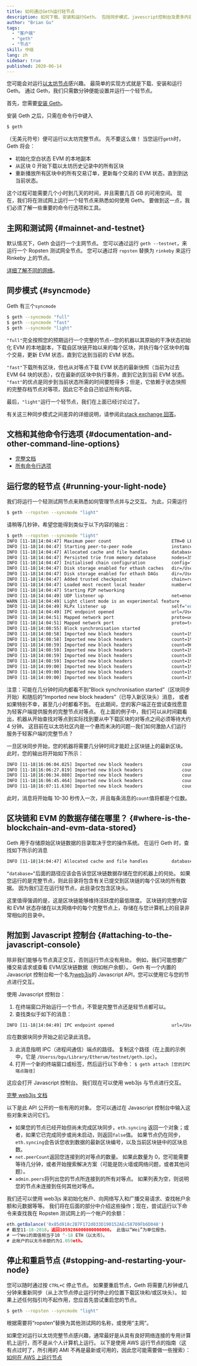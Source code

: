 ```yaml
---
title: 如何通过Geth运行轻节点
description: 如何下载、安装和运行Geth。 包括同步模式、javescript控制台及更多内容
author: "Brian Gu"
tags:
  - "客户端"
  - "geth"
  - "节点"
skill: 中级
lang: zh
sidebar: true
published: 2020-06-14
---
```


您可能会对运行[以太坊节点](/developers/docs/nodes-and-clients/)感兴趣。 最简单的实现方式就是下载、安装和运行 Geth。 通过 Geth，我们只需数分钟便能设置并运行一个轻节点。

首先，您需要[安装 Geth](https://geth.ethereum.org/docs/install-and-build/installing-geth)。

安装 Geth 之后，只需在命令行中键入

```bash
$ geth
```

（无美元符号）便可运行以太坊完整节点。 先不要这么做！ 当您运行`geth`时，Geth 将会：

- 初始化空白状态 EVM 的本地副本
- 从区块 0 开始下载以太坊历史记录中的所有区块
- 重新播放所有区块中的所有交易订单，更新每个交易的 EVM 状态，直到到达当前状态。

这个过程可能需要几个小时到几天的时间，并且需要几百 GB 的可用空间。 现在，我们将在测试网上运行一个轻节点来熟悉如何使用 Geth。 要做到这一点，我们必须了解一些重要的命令行选项和工具。

## 主网和测试网 {#mainnet-and-testnet}

默认情况下，Geth 会运行一个主网节点。 您可以通过运行 `geth --testnet`，来运行一个 Ropsten 测试网全节点。 您可以通过将 `ropsten` 替换为 `rinkeby` 来运行 Rinkeby 上的节点。

[详细了解不同的网络](/developers/docs/networks/)。

## 同步模式 {#syncmode}

Geth 有三个`syncmode`

```bash
$ geth --syncmode "full"
$ geth --syncmode "fast"
$ geth --syncmode "light"
```

`"full"`完全按照您的预期运行一个完整的节点--您的机器以其原始的干净状态初始化 EVM 的本地副本，下载自区块链开始以来的每个区块，并执行每个区块中的每个交易，更新 EVM 状态，直到它达到当前的 EVM 状态。

`"fast"`下载所有区块，但也从对等点下载 EVM 状态的最新快照（当前为过去 EVM 64 块的状态），仅在最新的区块中执行事务，直到它达到当前 EVM 状态。 `"fast"`的优点是同步到当前状态所需的时间要短得多；但是，它依赖于状态快照的完整存档节点对等项，因此它不会自己验证所有内容。

最后，`"light"`运行一个轻节点，我们在上面已经讨论过了。

有关这三种同步模式之间差异的详细说明，请参阅此[stack exchange 回答](https://ethereum.stackexchange.com/questions/11297/what-is-geths-light-sync-and-why-is-it-so-fast)。

## 文档和其他命令行选项 {#documentation-and-other-command-line-options}

- [完整文档](https://geth.ethereum.org/docs/)
- [所有命令行选项](https://geth.ethereum.org/docs/interface/command-line-options)

## 运行您的轻节点 {#running-your-light-node}

我们将运行一个轻测试网节点来熟悉如何管理节点并与之交互。 为此，只需运行

```bash
$ geth --ropsten --syncmode "light"
```

请稍等几秒钟，希望您能得到类似于以下内容的输出：

```bash
$ geth --ropsten --syncmode "light"
INFO [11-18|14:04:47] Maximum peer count                       ETH=0 LES=100 total=25
INFO [11-18|14:04:47] Starting peer-to-peer node               instance=Geth/v1.8.11-stable/darwin-amd64/go1.10.3
INFO [11-18|14:04:47] Allocated cache and file handles         database=/Users/bgu/Library/Ethereum/testnet/geth/lightchaindata cache=768 handles=128
INFO [11-18|14:04:47] Persisted trie from memory database      nodes=355 size=51.89kB time=561.839µs gcnodes=0 gcsize=0.00B gctime=0s livenodes=1 livesize=0.00B
INFO [11-18|14:04:47] Initialised chain configuration          config="{ChainID: 3 Homestead: 0 DAO: <nil> DAOSupport: true EIP150: 0 EIP155: 10 EIP158: 10 Byzantium: 1700000 Constantinople: <nil> Engine: ethash}"
INFO [11-18|14:04:47] Disk storage enabled for ethash caches   dir=/Users/bgu/Library/Ethereum/testnet/geth/ethash count=3
INFO [11-18|14:04:47] Disk storage enabled for ethash DAGs     dir=/Users/bgu/.ethash                              count=2
INFO [11-18|14:04:47] Added trusted checkpoint                 chain=ropsten block=3375103 hash=9017ab…249e89
INFO [11-18|14:04:47] Loaded most recent local header          number=0 hash=419410…ca4a2d td=1048576
INFO [11-18|14:04:47] Starting P2P networking
INFO [11-18|14:04:49] UDP listener up                          net=enode://3ef47be442520e4708b5ff25e6e213c496046f443f8393ff5e7ec55f1cf27c374e2e93e78235bde651a5734a012a40eacfc16deab762ee0f380b95d117ac530c@[::]:30303
WARN [11-18|14:04:49] Light client mode is an experimental feature
INFO [11-18|14:04:49] RLPx listener up                         self="enode://3ef47be442520e4708b5ff25e6e213c496046f443f8393ff5e7ec55f1cf27c374e2e93e78235bde651a5734a012a40eacfc16deab762ee0f380b95d117ac530c@[::]:30303?discport=0"
INFO [11-18|14:04:49] IPC endpoint opened                      url=/Users/bgu/Library/Ethereum/testnet/geth.ipc
INFO [11-18|14:04:51] Mapped network port                      proto=udp extport=30303 intport=30303 interface="UPNP IGDv1-IP1"
INFO [11-18|14:04:51] Mapped network port                      proto=tcp extport=30303 intport=30303 interface="UPNP IGDv1-IP1"
INFO [11-18|14:08:55] Block synchronisation started
INFO [11-18|14:08:58] Imported new block headers               count=192 elapsed=1.574s number=3375295 hash=62f6b1…95c47f ignored=0
INFO [11-18|14:08:58] Imported new block headers               count=192 elapsed=127.088ms number=3375487 hash=ae759b…453ac5 ignored=0
INFO [11-18|14:08:59] Imported new block headers               count=960 elapsed=582.125ms number=3376447 hash=4cab62…445b82 ignored=0
INFO [11-18|14:08:59] Imported new block headers               count=192 elapsed=169.936ms number=3376639 hash=470614…85ce15 ignored=0
INFO [11-18|14:08:59] Imported new block headers               count=384 elapsed=245.745ms number=3377023 hash=dad8ee…2862d2 ignored=0
INFO [11-18|14:08:59] Imported new block headers               count=192 elapsed=128.514ms number=3377215 hash=ebcd84…ea26cb ignored=0
INFO [11-18|14:09:00] Imported new block headers               count=192 elapsed=125.427ms number=3377407 hash=fca10c…8ed04d ignored=0
INFO [11-18|14:09:00] Imported new block headers               count=192 elapsed=109.536ms number=3377599 hash=9aa141…f34080 ignored=0
INFO [11-18|14:09:00] Imported new block headers               count=192 elapsed=109.849ms number=3377791 hash=499f2d…e0c713 ignored=0
```

注意：可能在几分钟时间内都看不到“Block synchronisation started”（区块同步开始）和随后的“Imported new block headers”（已导入新区块头）消息， 或者如果特别不幸，甚至几小时都看不到。 在此期间，您的客户端正在尝试查找愿意为轻客户端提供服务的完整节点对等点。 在上面的例子中，我们可以从时间戳看出，机器从开始查找对等点到实际找到要从中下载区块的对等点之间必须等待大约 4 分钟。 这目前在以太坊社区内是一个悬而未决的问题--我们如何激励人们运行服务于轻客户端的完整节点？

一旦区块同步开始，您的机器将需要几分钟时间才能赶上区块链上的最新区块。 此时，您的输出将开始如下所示：

```bash
INFO [11-18|16:06:04.025] Imported new block headers               count=2   elapsed=6.253ms   number=4456862 hash=ce0a0b…6ab128
INFO [11-18|16:06:27.819] Imported new block headers               count=2   elapsed=5.982ms   number=4456864 hash=04a054…b4f661
INFO [11-18|16:06:34.080] Imported new block headers               count=2   elapsed=4.774ms   number=4456866 hash=15a43c…efc782
INFO [11-18|16:06:45.464] Imported new block headers               count=2   elapsed=5.213ms   number=4456868 hash=eb02d5…227564
INFO [11-18|16:07:11.630] Imported new block headers               count=2   elapsed=5.835ms   number=4456870 hash=67daa7…66892d
```

此时，消息将开始每 10-30 秒传入一次，并且每条消息的`count`值将都是个位数。

## 区块链和 EVM 的数据存储在哪里？ {#where-is-the-blockchain-and-evm-data-stored}

Geth 用于存储原始区块链数据的目录取决于您的操作系统。 在运行 Geth 时，查找如下所示的消息

```bash
INFO [11-18|14:04:47] Allocated cache and file handles         database=/Users/bgu/Library/Ethereum/testnet/geth/lightchaindata cache=768 handles=128
```

`“database=”`后面的路径应该会告诉您区块链数据存储在您的机器上的何处。 如果您运行的是完整节点，则此目录将包含有关已提交到区块链的每个区块的所有数据。 因为我们正在运行轻节点，此目录仅包含区块头。

这里值得强调的是，这是区块链能够维持活跃度的最低限度。 区块链的完整内容和 EVM 状态存储在以太网络中的每个完整节点上，存储在与您计算机上的目录非常相似的目录中。

## 附加到 Javascript 控制台 {#attaching-to-the-javascript-console}

除非我们能够与节点真正交互，否则运行节点没有用处。 例如，我们可能想要广播交易请求或查看 EVM/区块链数据（例如帐户余额）。 Geth 有一个内置的 Javascript 控制台和一个名为[web3js](https://github.com/ethereum/web3.js/)的 Javascript API，您可以使用它与您的节点进行交互。

使用 Javascript 控制台：

1. 在终端窗口开始运行一个节点，不管是完整节点还是轻节点都可以。
2. 查找类似于如下的消息：

```bash
INFO [11-18|14:04:49] IPC endpoint opened                      url=/Users/bgu/Library/Ethereum/testnet/geth.ipc
```

应在数据块同步开始之前记录此消息。

3. 此消息指明 IPC（进程间通信）端点的路径。 复制这个路径（在上面的示例中，它是 `/Userss/bgu/Library/Etherum/testnet/geth.ipc`）。
4. 打开一个新的终端窗口或标签，然后运行以下命令： `$ geth attach [您的IPC端点路径]`

这应会打开 Javascript 控制台。 我们现在可以使用 web3js 与节点进行交互。

[完整 web3js 文档](http://web3js.readthedocs.io/)

以下是此 API 公开的一些有用的对象。 您可以通过在 Javascript 控制台中输入这些对象来访问它们。

- 如果您的节点已经开始但尚未完成区块同步，`eth.syncing` 返回一个对象；或者，如果它已完成同步或尚未启动，则返回`false`值。 如果节点仍在同步，`eth.syncing`会告诉您收到数据的最新区块编号，以及当前区块链中的区块总数。
- `net.peerCount`返回您连接到的对等点的数量。 如果此数量为 0，您可能需要等待几分钟，或者开始搜索解决方案（可能是防火墙或网络问题，或者其他问题）。
- `admin.peers`将列出您的节点所连接到的所有对等点。 如果列表为空，则说明您的节点未连接到任何其他对等点。

我们还可以使用 web3js 来初始化帐户、向网络写入和广播交易请求、查找帐户余额和元数据等等。 我们将在后面的部分中介绍这些操作；现在，尝试运行以下命令来查找我在 Ropsten 测试网上的一个帐户的余额：

```js
eth.getBalance('0x85d918c2B7F172d033D190152AEc58709Fb6D048')
# 截至11-18-2018，返回1059286000000000000。 此值以“Wei”为单位报告。
# 一个Wei的面值相当于10 ^-18 ETH（以太币）。
# 此帐户的以太币余额约为1.059eth。
```

## 停止和重启节点 {#stopping-and-restarting-your-node}

您可以随时通过按 `CTRL+C` 停止节点。 如果要重启节点，Geth 将需要几秒钟或几分钟来重新同步（从上次节点停止运行时停止的位置下载区块和/或区块头）。 如果上述任何指引均不起作用，您应首先尝试重启您的节点。

```bash
$ geth --ropsten --syncmode "light"
```

根据需要将“ropsten”替换为其他测试网的名称，或使用“主网”。

如果您对运行以太坊完整节点感兴趣，通常最好是从具有良好网络连接的专用计算机上运行，而不是从个人计算机上运行。 以下是使用 AWS 运行节点的指南（这有点过时了，所引用的 AMI 不再是最新或可用的，因此您可能需要做一些搜索）：[如何在 AWS 上运行节点](https://medium.com/mercuryprotocol/how-to-run-an-ethereum-node-on-aws-a8774ed3acf6)
